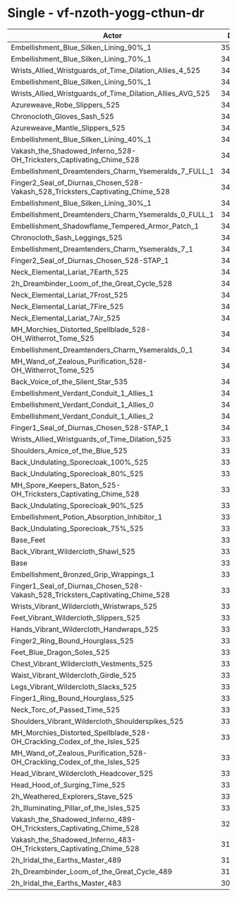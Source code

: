 # Single - vf-nzoth-yogg-cthun-dr
| Actor | DPS | Increase |
|---|:---:|:---:|
|Embellishment_Blue_Silken_Lining_90%_1|352159|4.03%|
|Embellishment_Blue_Silken_Lining_70%_1|349013|3.10%|
|Wrists_Allied_Wristguards_of_Time_Dilation_Allies_4_525|347626|2.69%|
|Embellishment_Blue_Silken_Lining_50%_1|346130|2.25%|
|Wrists_Allied_Wristguards_of_Time_Dilation_Allies_AVG_525|346016|2.21%|
|Azureweave_Robe_Slippers_525|345483|2.05%|
|Chronocloth_Gloves_Sash_525|345314|2.00%|
|Azureweave_Mantle_Slippers_525|345062|1.93%|
|Embellishment_Blue_Silken_Lining_40%_1|344844|1.87%|
|Vakash_the_Shadowed_Inferno_528-OH_Tricksters_Captivating_Chime_528|344443|1.75%|
|Embellishment_Dreamtenders_Charm_Ysemeralds_7_FULL_1|344255|1.69%|
|Finger2_Seal_of_Diurnas_Chosen_528-Vakash_528_Tricksters_Captivating_Chime_528|344064|1.64%|
|Embellishment_Blue_Silken_Lining_30%_1|343567|1.49%|
|Embellishment_Dreamtenders_Charm_Ysemeralds_0_FULL_1|343433|1.45%|
|Embellishment_Shadowflame_Tempered_Armor_Patch_1|343155|1.37%|
|Chronocloth_Sash_Leggings_525|343076|1.34%|
|Embellishment_Dreamtenders_Charm_Ysemeralds_7_1|342798|1.26%|
|Finger2_Seal_of_Diurnas_Chosen_528-STAP_1|342793|1.26%|
|Neck_Elemental_Lariat_7Earth_525|342493|1.17%|
|2h_Dreambinder_Loom_of_the_Great_Cycle_528|342367|1.13%|
|Neck_Elemental_Lariat_7Frost_525|342249|1.10%|
|Neck_Elemental_Lariat_7Fire_525|342034|1.04%|
|Neck_Elemental_Lariat_7Air_525|341972|1.02%|
|MH_Morchies_Distorted_Spellblade_528-OH_Witherrot_Tome_525|341844|0.98%|
|Embellishment_Dreamtenders_Charm_Ysemeralds_0_1|341803|0.97%|
|MH_Wand_of_Zealous_Purification_528-OH_Witherrot_Tome_525|341671|0.93%|
|Back_Voice_of_the_Silent_Star_535|341641|0.92%|
|Embellishment_Verdant_Conduit_1_Allies_1|341447|0.86%|
|Embellishment_Verdant_Conduit_1_Allies_0|341310|0.82%|
|Embellishment_Verdant_Conduit_1_Allies_2|341138|0.77%|
|Finger1_Seal_of_Diurnas_Chosen_528-STAP_1|340259|0.51%|
|Wrists_Allied_Wristguards_of_Time_Dilation_525|339888|0.40%|
|Shoulders_Amice_of_the_Blue_525|339753|0.36%|
|Back_Undulating_Sporecloak_100%_525|339692|0.34%|
|Back_Undulating_Sporecloak_80%_525|339516|0.29%|
|MH_Spore_Keepers_Baton_525-OH_Tricksters_Captivating_Chime_528|339442|0.27%|
|Back_Undulating_Sporecloak_90%_525|339432|0.27%|
|Embellishment_Potion_Absorption_Inhibitor_1|339424|0.26%|
|Back_Undulating_Sporecloak_75%_525|339166|0.19%|
|Base_Feet|338782|0.08%|
|Back_Vibrant_Wildercloth_Shawl_525|338594|0.02%|
|Base|338528|0.00%|
|Embellishment_Bronzed_Grip_Wrappings_1|338451|-0.02%|
|Finger1_Seal_of_Diurnas_Chosen_528-Vakash_528_Tricksters_Captivating_Chime_528|338422|-0.03%|
|Wrists_Vibrant_Wildercloth_Wristwraps_525|338362|-0.05%|
|Feet_Vibrant_Wildercloth_Slippers_525|338242|-0.08%|
|Hands_Vibrant_Wildercloth_Handwraps_525|338223|-0.09%|
|Finger2_Ring_Bound_Hourglass_525|338194|-0.10%|
|Feet_Blue_Dragon_Soles_525|337934|-0.18%|
|Chest_Vibrant_Wildercloth_Vestments_525|337803|-0.21%|
|Waist_Vibrant_Wildercloth_Girdle_525|337581|-0.28%|
|Legs_Vibrant_Wildercloth_Slacks_525|337550|-0.29%|
|Finger1_Ring_Bound_Hourglass_525|337483|-0.31%|
|Neck_Torc_of_Passed_Time_525|337425|-0.33%|
|Shoulders_Vibrant_Wildercloth_Shoulderspikes_525|337341|-0.35%|
|MH_Morchies_Distorted_Spellblade_528-OH_Crackling_Codex_of_the_Isles_525|337312|-0.36%|
|MH_Wand_of_Zealous_Purification_528-OH_Crackling_Codex_of_the_Isles_525|337264|-0.37%|
|Head_Vibrant_Wildercloth_Headcover_525|337021|-0.45%|
|Head_Hood_of_Surging_Time_525|336852|-0.50%|
|2h_Weathered_Explorers_Stave_525|336098|-0.72%|
|2h_Illuminating_Pillar_of_the_Isles_525|335688|-0.84%|
|Vakash_the_Shadowed_Inferno_489-OH_Tricksters_Captivating_Chime_528|322369|-4.77%|
|Vakash_the_Shadowed_Inferno_483-OH_Tricksters_Captivating_Chime_528|319485|-5.63%|
|2h_Iridal_the_Earths_Master_489|310398|-8.31%|
|2h_Dreambinder_Loom_of_the_Great_Cycle_489|310003|-8.43%|
|2h_Iridal_the_Earths_Master_483|306398|-9.49%|
